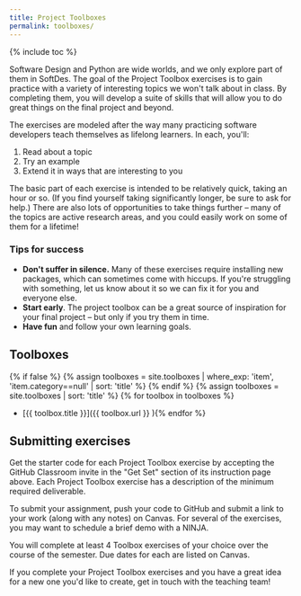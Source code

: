 ```yaml
---
title: Project Toolboxes
permalink: toolboxes/
---
```


{% include toc %}

Software Design and Python are wide worlds, and we only explore part of them in SoftDes.
The goal of the Project Toolbox exercises is to gain practice with a variety of interesting topics we won't talk about in class.
By completing them, you will develop a suite of skills that will allow you to do great things on the final project and beyond.

The exercises are modeled after the way many practicing software developers teach themselves as lifelong learners.
In each, you'll:

  1. Read about a topic
  2. Try an example
  3. Extend it in ways that are interesting to you

The basic part of each exercise is intended to be relatively quick, taking an hour or so.
(If you find yourself taking significantly longer, be sure to ask for help.)
There are also lots of opportunities to take things further – many of the topics are active research areas, and you could easily work on some of them for a lifetime!

### Tips for success

* **Don't suffer in silence.** Many of these exercises require installing new packages, which can sometimes come with hiccups. If you're struggling with something, let us know about it so we can fix it for you and everyone else.
* **Start early**. The project toolbox can be a great source of inspiration for your final project – but only if you try them in time.
* **Have fun** and follow your own learning goals.

## Toolboxes

{% if false %}
{% assign toolboxes = site.toolboxes | where_exp: 'item', 'item.category==null' | sort: 'title' %}
{% endif %}
{% assign toolboxes = site.toolboxes | sort: 'title' %}
{% for toolbox in toolboxes %}
* [{{ toolbox.title }}]({{ toolbox.url }}
){% endfor %}

## Submitting exercises

Get the starter code for each Project Toolbox exercise by accepting the GitHub Classroom invite in the "Get Set" section of its instruction page above.
Each Project Toolbox exercise has a description of the minimum required deliverable.

To submit your assignment, push your code to GitHub and submit a link to your work (along with any notes) on Canvas.
For several of the exercises, you may want to schedule a brief demo with a NINJA.

You will complete at least 4 Toolbox exercises of your choice over the course of the semester. Due dates for each are listed on Canvas.

If you complete your Project Toolbox exercises and you have a great idea for a new one you'd like to create, get in touch with the teaching team!
